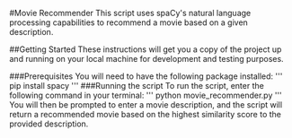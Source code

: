 #Movie Recommender
This script uses spaCy's natural language processing capabilities to recommend a movie based on a given description.

##Getting Started
These instructions will get you a copy of the project up and running on your local machine for development and testing purposes.

###Prerequisites
You will need to have the following package installed:
'''
pip install spacy
'''
###Running the script
To run the script, enter the following command in your terminal:
'''
python movie_recommender.py
'''
You will then be prompted to enter a movie description, and the script will return a recommended movie based on the highest similarity score to the provided description.

